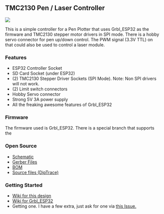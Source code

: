 ## TMC2130 Pen / Laser Controller

![](http://www.buildlog.net/blog/wp-content/uploads/2019/05/tmc2130_plot1.jpg)

This is a simple controller for a Pen Plotter that uses Grbl_ESP32 as the firmware and TMC2130 stepper motor drivers in SPI mode. There is a hobby servo connector for pen up/down control. The PWM signal (3.3V TTL) on that could also be used to control a laser module.

### Features

- ESP32 Controller Socket
- SD Card Socket (under ESP32)
- (2) TMC2130 Stepper Driver Sockets (SPI Mode). Note: Non SPI drivers will not work.
- (2) Limit switch connectors
- Hobby Servo connector
- Strong 5V 3A power supply
- All the freaking awesome features of Grbl_ESP32

### Firmware

The firmware used is Grbl_ESP32. There is a special branch that supports the 

### Open Source

- [Schematic](https://github.com/bdring/Grbl_ESP32_TMC2130_Plotter_Controller/blob/master/docs/schematic_v1.pdf)
- [Gerber Files](https://github.com/bdring/Grbl_ESP32_TMC2130_Plotter_Controller/tree/master/gerbers)
- [BOM](https://github.com/bdring/Grbl_ESP32_TMC2130_Plotter_Controller/blob/master/docs/BOM.csv)
- [Source files (DipTrace)](https://github.com/bdring/Grbl_ESP32_TMC2130_Plotter_Controller/tree/master/source)

### Getting Started

- [Wiki for this design](https://github.com/bdring/Grbl_ESP32_TMC2130_Plotter_Controller/wiki)
- [Wiki for Grbl_ESP32](https://github.com/bdring/Grbl_Esp32/wiki)
- Getting one. I have a few extra, just ask for one via [this Issue.](https://github.com/bdring/Grbl_ESP32_TMC2130_Plotter_Controller/issues/1) 
